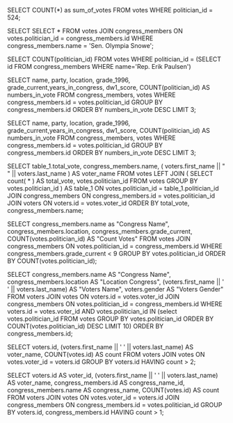 <!-- Release 1  -->

<!-- 1. Hitung jumlah vote untuk Sen. Olympia Snowe yang memiliki id 524. -->
SELECT COUNT(*) as sum_of_votes FROM votes WHERE politician_id = 524;
<!-- 2. Sekarang lakukan JOIN tanpa menggunakan id `524`. Query kedua tabel votes dan congress_members. -->
SELECT SELECT * FROM votes JOIN congress_members ON votes.politician_id = congress_members.id WHERE congress_members.name = 'Sen. Olympia Snowe';
<!-- 3. Sekarang gimana dengan representative Erik Paulsen? Berapa banyak vote yang dia dapatkan? -->
SELECT COUNT(politician_id) FROM votes WHERE politician_id = (SELECT id FROM congress_members WHERE name='Rep. Erik Paulsen')
<!-- 4. Buatlah daftar peserta Congress yang mendapatkan vote terbanyak. Jangan sertakan field `created_at` dan `updated_at`. -->
SELECT name, party, location, grade_1996, grade_current,years_in_congress, dw1_score, COUNT(politician_id) AS numbers_in_vote FROM congress_members, votes WHERE congress_members.id = votes.politician_id GROUP BY congress_members.id ORDER BY numbers_in_vote DESC LIMIT 3;
<!-- 5. Sekarang buatlah sebuah daftar semua anggota Congress yang setidaknya mendapatkan beberapa vote dalam urutan dari yang paling sedikit. Dan juga jangan sertakan field-field yang memiliki tipe date. -->
SELECT name, party, location, grade_1996, grade_current,years_in_congress, dw1_score, COUNT(politician_id) AS numbers_in_vote FROM congress_members, votes WHERE congress_members.id = votes.politician_id GROUP BY congress_members.id ORDER BY numbers_in_vote DESC LIMIT 3;
<!-- Release 2  -->

<!-- 1. Siapa anggota Congress yang mendapatkan vote terbanyak? List nama mereka dan jumlah vote-nya. Siapa saja yang memilih politisi tersebut? List nama mereka, dan jenis kelamin mereka. -->
SELECT table_1.total_vote, congress_members.name, ( voters.first_name || " " || voters.last_name ) AS voter_name FROM votes LEFT JOIN ( SELECT count( * ) AS total_vote, votes.politician_id FROM votes GROUP BY votes.politician_id ) AS table_1 ON votes.politician_id = table_1.politician_id JOIN congress_members ON congress_members.id = votes.politician_id JOIN voters ON voters.id = votes.voter_id ORDER BY total_vote, congress_members.name;

<!-- 2. Berapa banyak vote yang diterima anggota Congress yang memiliki grade di bawah 9 (gunakan field `grade_current`)? Ambil nama, lokasi, grade_current dan jumlah vote. -->
SELECT congress_members.name as "Congress Name", congress_members.location, congress_members.grade_current, COUNT(votes.politician_id) AS "Count Votes" FROM votes JOIN congress_members ON votes.politician_id = congress_members.id WHERE congress_members.grade_current < 9 GROUP BY votes.politician_id ORDER BY COUNT(votes.politician_id);
<!-- 3. Apa saja 10 negara bagian yang memiliki voters terbanyak? List semua orang yang melakukan vote di negara bagian yang paling populer. (Akan menjadi daftar yang panjang, kamu bisa gunakan hasil dari query pertama untuk menyederhanakan query berikut ini.) -->
SELECT congress_members.name AS "Congress Name", congress_members.location AS "Location Congress", (voters.first_name || ' ' || voters.last_name) AS "Voters Name", voters.gender AS "Voters Gender" FROM voters JOIN votes ON voters.id = votes.voter_id JOIN congress_members ON votes.politician_id = congress_members.id WHERE voters.id = votes.voter_id AND votes.politician_id IN (select votes.politician_id FROM votes GROUP BY votes.politician_id ORDER BY COUNT(votes.politician_id) DESC LIMIT 10) ORDER BY congress_members.id;
<!-- 4. List orang-orang yang vote lebih dari dua kali. Harusnya mereka hanya bisa vote untuk posisi Senator dan satu lagi untuk wakil. Wow, kita dapat si tukang curang! Segera laporkan ke KPK!! -->
SELECT voters.id, (voters.first_name || ' ' || voters.last_name) AS voter_name, COUNT(votes.id) AS count FROM voters JOIN votes ON votes.voter_id = voters.id GROUP BY voters.id HAVING count > 2;
<!-- 5. Apakah ada orang yang melakukan vote kepada politisi yang sama dua kali? Siapa namanya dan siapa nama politisinya? -->
SELECT voters.id AS voter_id, (voters.first_name || ' ' || voters.last_name) AS voter_name, congress_members.id AS congress_name_id, congress_members.name AS congress_name, COUNT(votes.id) AS count FROM voters JOIN votes ON votes.voter_id = voters.id JOIN congress_members ON congress_members.id = votes.politician_id GROUP BY voters.id, congress_members.id HAVING count > 1;